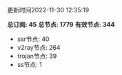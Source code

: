 更新时间2022-11-30 12:35:19

**总订阅: 45**
**总节点: 1779**
**有效节点: 344**
- ssr节点: 40
- v2ray节点: 264
- trojan节点: 39
- ss节点: 1
